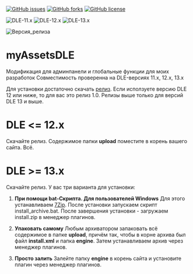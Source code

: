 [![GitHub issues](https://img.shields.io/github/issues/Gokujo/myAssetsDLE.svg?style=flat-square)](https://github.com/Gokujo/myAssetsDLE/issues)
[![GitHub forks](https://img.shields.io/github/forks/Gokujo/myAssetsDLE.svg?style=flat-square)](https://github.com/Gokujo/myAssetsDLE/network)
[![GitHub license](https://img.shields.io/github/license/Gokujo/myAssetsDLE.svg?style=flat-square)](https://github.com/Gokujo/myAssetsDLE/blob/master/LICENSE)

![DLE-11.x](https://img.shields.io/badge/DLE-11.x-blue.svg?style=flat-square)
![DLE-12.x](https://img.shields.io/badge/DLE-12.x-blue.svg?style=flat-square)
![DLE-13.x](https://img.shields.io/badge/DLE-13.x-green.svg?style=flat-square)

![Версия_релиза](https://img.shields.io/badge/Version-1.1-orange.svg?style=flat-square)

# myAssetsDLE
Модификация для админпанели и глобальные функции для моих разработок
Совместимость проверенна на DLE-версиях 11.х, 12.х, 13.х

Для установки достаточно скачать [релиз](https://github.com/Gokujo/myAssetsDLE/releases).
Если исползуете версию DLE 12 или ниже, то для вас это релиз 1.0. Релизы выше только для версий DLE 13 и выше.

# DLE <= 12.x
Скачайте релиз. Содержимое папки **upload** поместите в корень вашего сайта. Всё.

# DLE >= 13.x
Скачайте релиз. У вас три варианта для установки:
1. **При помощи bat-Скрипта. Для пользователей Windows**
Для этого устанавливаем [7Zip](https://www.7-zip.org/download.html).
После установки запускаем скрипт install_archive.bat.
После завершения установки - загружаем install.zip в менеджер плагинов.

1. **Упаковать самому**
Любым архиватором запаковать всё содержимое в папке **upload**, причём так, чтобы в корне архива был файл **install.xml** и папка **engine**.
Затем устанавливаем архив через менеджер плагинов.

1. **Просто залить**
Залейте папку **engine** в корень сайта и установите плагин через менеджер плагинов.
